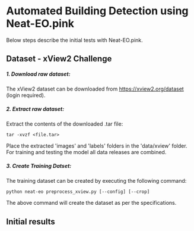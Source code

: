 # Automated Building Detection using Neat-EO.pink
Below steps describe the initial tests with Neat-EO.pink.


## Dataset - xView2 Challenge

##### 1. Download raw dataset:
The xView2 dataset can be downloaded from https://xview2.org/dataset (login required).

##### 2. Extract raw dataset:

Extract the contents of the downloaded .tar file:

```
tar -xvzf <file.tar>
```
Place the extracted 'images' and 'labels' folders in the 'data/xview' folder. For training and testing the model all data releases are combined.

##### 3. Create Training Datset:

The training dataset can be created by executing the following command:

```
python neat-eo preprocess_xview.py [--config] [--crop]

```
The above command will create the dataset as per the specifications.

## Initial results
